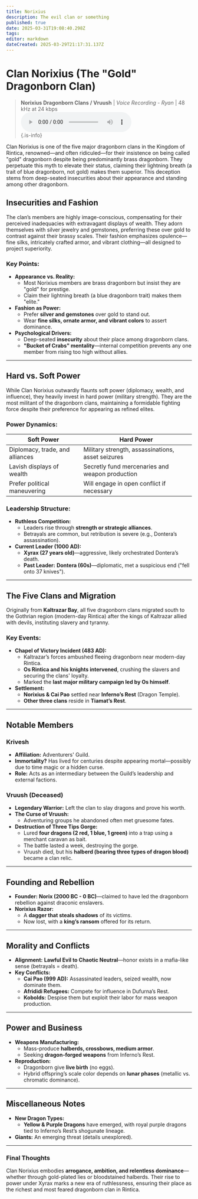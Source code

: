 ```yaml
---
title: Norixius
description: The evil clan or something
published: true
date: 2025-03-31T19:08:40.298Z
tags: 
editor: markdown
dateCreated: 2025-03-29T21:17:31.137Z
---
```


# **Clan Norixius (The "Gold" Dragonborn Clan)**  

> **Norixius Dragonborn Clans / Vruush** | *Voice Recording - Ryan* | 48 kHz at 24 kbps  
> <audio controls="1" controlslist="nodownload nofullscreen noremoteplayback" src="/audio/norixiu_dragonborn_clans_vruush.opus">Your browser does not support the audio tag.</audio>  
{.is-info}

Clan Norixius is one of the five major dragonborn clans in the Kingdom of Rintica, renowned—and often ridiculed—for their insistence on being called "gold" dragonborn despite being predominantly brass dragonborn. They perpetuate this myth to elevate their status, claiming their lightning breath (a trait of blue dragonborn, not gold) makes them superior. This deception stems from deep-seated insecurities about their appearance and standing among other dragonborn.  

## **Insecurities and Fashion**  
The clan’s members are highly image-conscious, compensating for their perceived inadequacies with extravagant displays of wealth. They adorn themselves with silver jewelry and gemstones, preferring these over gold to contrast against their brassy scales. Their fashion emphasizes opulence—fine silks, intricately crafted armor, and vibrant clothing—all designed to project superiority.  

### **Key Points:**  
- **Appearance vs. Reality:**  
  - Most Norixius members are brass dragonborn but insist they are "gold" for prestige.  
  - Claim their lightning breath (a blue dragonborn trait) makes them "elite."  
- **Fashion as Power:**  
  - Prefer **silver and gemstones** over gold to stand out.  
  - Wear **fine silks, ornate armor, and vibrant colors** to assert dominance.  
- **Psychological Drivers:**  
  - Deep-seated **insecurity** about their place among dragonborn clans.  
  - **"Bucket of Crabs" mentality**—internal competition prevents any one member from rising too high without allies.  

---

## **Hard vs. Soft Power**  
While Clan Norixius outwardly flaunts soft power (diplomacy, wealth, and influence), they heavily invest in hard power (military strength). They are the most militant of the dragonborn clans, maintaining a formidable fighting force despite their preference for appearing as refined elites.  

### **Power Dynamics:**  
| **Soft Power** | **Hard Power** |  
|---------------|---------------|  
| Diplomacy, trade, and alliances | Military strength, assassinations, asset seizures |  
| Lavish displays of wealth | Secretly fund mercenaries and weapon production |  
| Prefer political maneuvering | Will engage in open conflict if necessary |  

### **Leadership Structure:**  
- **Ruthless Competition:**  
  - Leaders rise through **strength or strategic alliances**.  
  - Betrayals are common, but retribution is severe (e.g., Dontera’s assassination).  
- **Current Leader (1000 AD):**  
  - **Xyrax (27 years old)**—aggressive, likely orchestrated Dontera’s death.  
  - **Past Leader:** **Dontera (60s)**—diplomatic, met a suspicious end ("fell onto 37 knives").  

---

## **The Five Clans and Migration**  
Originally from **Kaltrazar Bay**, all five dragonborn clans migrated south to the Gothrian region (modern-day Rintica) after the kings of Kaltrazar allied with devils, instituting slavery and tyranny.  

### **Key Events:**  
- **Chapel of Victory Incident (483 AD):**  
  - Kaltrazar’s forces ambushed fleeing dragonborn near modern-day Rintica.  
  - **Os Rintica and his knights intervened**, crushing the slavers and securing the clans' loyalty.  
  - Marked the **last major military campaign led by Os himself**.  
- **Settlement:**  
  - **Norixius & Cai Pao** settled near **Inferno’s Rest** (Dragon Temple).  
  - **Other three clans** reside in **Tiamat’s Rest**.  

---

## **Notable Members**  

### **Krivesh**  
- **Affiliation:** Adventurers' Guild.  
- **Immortality?** Has lived for centuries despite appearing mortal—possibly due to time magic or a hidden curse.  
- **Role:** Acts as an intermediary between the Guild’s leadership and external factions.  

### **Vruush (Deceased)**  
- **Legendary Warrior:** Left the clan to slay dragons and prove his worth.  
- **The Curse of Vruush:**  
  - Adventuring groups he abandoned often met gruesome fates.  
- **Destruction of Three Tips Gorge:**  
  - Lured **four dragons (2 red, 1 blue, 1 green)** into a trap using a merchant caravan as bait.  
  - The battle lasted a week, destroying the gorge.  
  - Vruush died, but his **halberd (bearing three types of dragon blood)** became a clan relic.  

---

## **Founding and Rebellion**  
- **Founder:** **Norix (2000 BC - 0 BC)**—claimed to have led the dragonborn rebellion against draconic enslavers.  
- **Norixius Razor:**  
  - A **dagger that steals shadows** of its victims.  
  - Now lost, with a **king’s ransom** offered for its return.  

---

## **Morality and Conflicts**  
- **Alignment:** **Lawful Evil to Chaotic Neutral**—honor exists in a mafia-like sense (betrayals = death).  
- **Key Conflicts:**  
  - **Cai Pao (999 AD):** Assassinated leaders, seized wealth, now dominate them.  
  - **Afrididi Refugees:** Compete for influence in Dufurna’s Rest.  
  - **Kobolds:** Despise them but exploit their labor for mass weapon production.  

---

## **Power and Business**  
- **Weapons Manufacturing:**  
  - Mass-produce **halberds, crossbows, medium armor**.  
  - Seeking **dragon-forged weapons** from Inferno’s Rest.  
- **Reproduction:**  
  - Dragonborn give **live birth** (no eggs).  
  - Hybrid offspring’s scale color depends on **lunar phases** (metallic vs. chromatic dominance).  

---

## **Miscellaneous Notes**  
- **New Dragon Types:**  
  - **Yellow & Purple Dragons** have emerged, with royal purple dragons tied to Inferno’s Rest’s shogunate lineage.  
- **Giants:** An emerging threat (details unexplored).  

---

### **Final Thoughts**  
Clan Norixius embodies **arrogance, ambition, and relentless dominance**—whether through gold-plated lies or bloodstained halberds. Their rise to power under Xyrax marks a new era of ruthlessness, ensuring their place as the richest and most feared dragonborn clan in Rintica.  